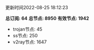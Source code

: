 更新时间2022-08-25 18:12:23

**总订阅: 64**
**总节点: 8950**
**有效节点: 1942**
- trojan节点: 45
- ss节点: 250
- v2ray节点: 1647

